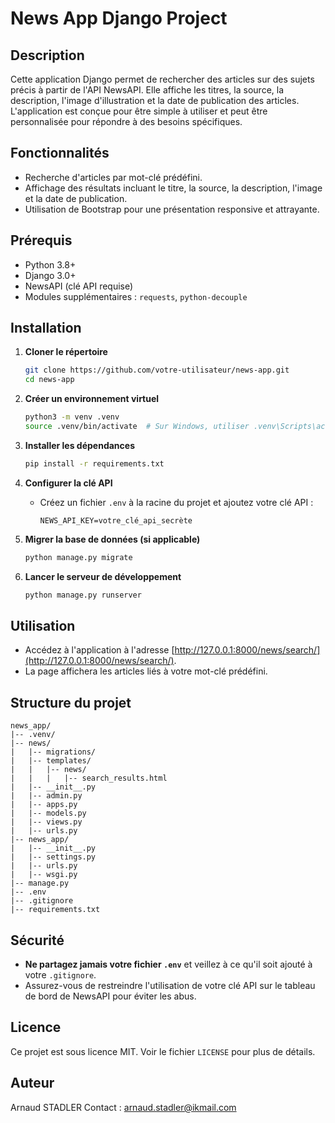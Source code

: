 # News App Django Project

## Description
Cette application Django permet de rechercher des articles sur des sujets précis à partir de l'API NewsAPI. Elle affiche les titres, la source, la description, l'image d'illustration et la date de publication des articles. L'application est conçue pour être simple à utiliser et peut être personnalisée pour répondre à des besoins spécifiques.

## Fonctionnalités
- Recherche d'articles par mot-clé prédéfini.
- Affichage des résultats incluant le titre, la source, la description, l'image et la date de publication.
- Utilisation de Bootstrap pour une présentation responsive et attrayante.

## Prérequis
- Python 3.8+
- Django 3.0+
- NewsAPI (clé API requise)
- Modules supplémentaires : `requests`, `python-decouple`

## Installation

1. **Cloner le répertoire**
   ```bash
   git clone https://github.com/votre-utilisateur/news-app.git
   cd news-app
   ```

2. **Créer un environnement virtuel**
   ```bash
   python3 -m venv .venv
   source .venv/bin/activate  # Sur Windows, utiliser .venv\Scripts\activate
   ```

3. **Installer les dépendances**
   ```bash
   pip install -r requirements.txt
   ```

4. **Configurer la clé API**
   - Créez un fichier `.env` à la racine du projet et ajoutez votre clé API :
     ```
     NEWS_API_KEY=votre_clé_api_secrète
     ```

5. **Migrer la base de données (si applicable)**
   ```bash
   python manage.py migrate
   ```

6. **Lancer le serveur de développement**
   ```bash
   python manage.py runserver
   ```

## Utilisation
- Accédez à l'application à l'adresse [http://127.0.0.1:8000/news/search/](http://127.0.0.1:8000/news/search/).
- La page affichera les articles liés à votre mot-clé prédéfini.

## Structure du projet
```
news_app/
|-- .venv/
|-- news/
|   |-- migrations/
|   |-- templates/
|   |   |-- news/
|   |   |   |-- search_results.html
|   |-- __init__.py
|   |-- admin.py
|   |-- apps.py
|   |-- models.py
|   |-- views.py
|   |-- urls.py
|-- news_app/
|   |-- __init__.py
|   |-- settings.py
|   |-- urls.py
|   |-- wsgi.py
|-- manage.py
|-- .env
|-- .gitignore
|-- requirements.txt
```

## Sécurité
- **Ne partagez jamais votre fichier `.env`** et veillez à ce qu'il soit ajouté à votre `.gitignore`.
- Assurez-vous de restreindre l'utilisation de votre clé API sur le tableau de bord de NewsAPI pour éviter les abus.

## Licence
Ce projet est sous licence MIT. Voir le fichier `LICENSE` pour plus de détails.

## Auteur
Arnaud STADLER
Contact : arnaud.stadler@ikmail.com
